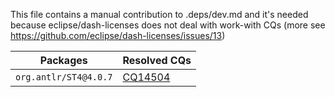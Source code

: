 This file contains a manual contribution to .deps/dev.md and it's needed because eclipse/dash-licenses does not deal with work-with CQs (more see https://github.com/eclipse/dash-licenses/issues/13)

| Packages | Resolved CQs |
| --- | --- |
| `org.antlr/ST4@4.0.7` | [CQ14504](https://dev.eclipse.org/ipzilla/show_bug.cgi?id=14504) |